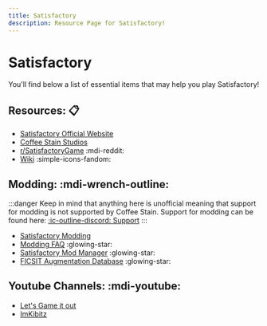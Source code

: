 ```yaml
---
title: Satisfactory
description: Resource Page for Satisfactory!
---
```


# **Satisfactory**

You'll find below a list of essential items that may help you play Satisfactory!

## Resources: :clipboard:

- [Satisfactory Official Website](https://www.satisfactorygame.com/)
- [Coffee Stain Studios](https://www.coffeestainstudios.com/)
- [r/SatisfactoryGame](https://www.reddit.com/r/SatisfactoryGame/) :mdi-reddit:
- [Wiki](https://satisfactory.fandom.com/wiki/Satisfactory_Wiki) :simple-icons-fandom:

## Modding: :mdi-wrench-outline:

:::danger
Keep in mind that anything here is unofficial meaning that support for modding is not supported by Coffee Stain. Support for modding can be found here: [:ic-outline-discord: Support](https://discord.gg/xkVJ73E)
:::

- [Satisfactory Modding](https://github.com/satisfactorymodding)
- [Modding FAQ](https://docs.ficsit.app/satisfactory-modding/latest/faq.html) :glowing-star: <Badge type="tip" icon="i-material-symbols-docs-outline" text="Docs" link="https://docs.ficsit.app/" />
- [Satisfactory Mod Manager](https://github.com/satisfactorymodding/SatisfactoryModManager/releases) :glowing-star: <Badge type="tip" icon="i-mdi-github-face" text="Repo" link="https://github.com/satisfactorymodding/SatisfactoryModManager" />
- [FICSIT Augmentation Database](https://ficsit.app/) :glowing-star:

## Youtube Channels: :mdi-youtube:

- [Let's Game it out](https://youtube.com/playlist?list=PLrBjj4brdIRwRkGTLKqH5hlS_mlMYn_J0&feature=shared)
- [ImKibitz](https://youtube.com/@imkibitz)